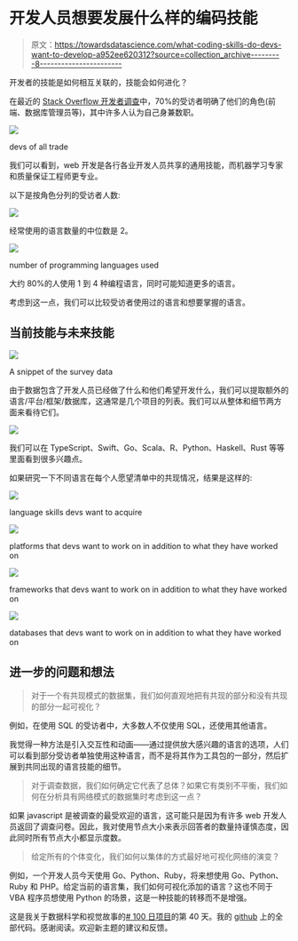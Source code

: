 # 开发人员想要发展什么样的编码技能

> 原文：<https://towardsdatascience.com/what-coding-skills-do-devs-want-to-develop-a952ee620312?source=collection_archive---------8----------------------->

开发者的技能是如何相互关联的，技能会如何进化？

在最近的 [Stack Overflow 开发者调查](https://www.kaggle.com/stackoverflow/so-survey-2017)中，70%的受访者明确了他们的角色(前端、数据库管理员等)，其中许多人认为自己身兼数职。

![](img/4e72858a2228c0740f3eda0ebf2ef15a.png)

devs of all trade

我们可以看到，web 开发是各行各业开发人员共享的通用技能，而机器学习专家和质量保证工程师更专业。

以下是按角色分列的受访者人数:

![](img/04850e649b4a0e00dc16437ee6d6c56e.png)

经常使用的语言数量的中位数是 2。

![](img/9f0476641a3febf1e510167d972e75a1.png)

number of programming languages used

大约 80%的人使用 1 到 4 种编程语言，同时可能知道更多的语言。

考虑到这一点，我们可以比较受访者使用过的语言和想要掌握的语言。

## 当前技能与未来技能

![](img/13cc2b9f03b6f96361d095ac9ab649d9.png)

A snippet of the survey data

由于数据包含了开发人员已经做了什么和他们希望开发什么，我们可以提取额外的语言/平台/框架/数据库，这通常是几个项目的列表。我们可以从整体和细节两方面来看待它们。

![](img/a0c00728ff5bd5929ddef511bfac60fa.png)

我们可以在 TypeScript、Swift、Go、Scala、R、Python、Haskell、Rust 等等里面看到很多兴趣点。

如果研究一下不同语言在每个人愿望清单中的共现情况，结果是这样的:

![](img/561a39b2683150596dd25c60faee0d0d.png)

language skills devs want to acquire

![](img/772356fef289dde82e88eb54ca5ac6a0.png)

platforms that devs want to work on in addition to what they have worked on

![](img/1542bb4b3f0a5957d868fab9564c9a85.png)

frameworks that devs want to work on in addition to what they have worked on

![](img/b1e8136532d7d50ddbb9ae03974188c5.png)

databases that devs want to work on in addition to what they have worked on

## 进一步的问题和想法

> 对于一个有共现模式的数据集，我们如何直观地把有共现的部分和没有共现的部分一起可视化？

例如，在使用 SQL 的受访者中，大多数人不仅使用 SQL，还使用其他语言。

我觉得一种方法是引入交互性和动画——通过提供放大感兴趣的语言的选项，人们可以看到部分受访者单独使用这种语言，而不是将其作为工具包的一部分，然后扩展到共同出现的语言技能的细节。

> 对于调查数据，我们如何确定它代表了总体？如果它有类别不平衡，我们如何在分析具有网络模式的数据集时考虑到这一点？

如果 javascript 是被调查的最受欢迎的语言，这可能只是因为有许多 web 开发人员返回了调查问卷。因此，我对使用节点大小来表示回答者的数量持谨慎态度，因此同时所有节点大小都显示度数。

> 给定所有的个体变化，我们如何以集体的方式最好地可视化网络的演变？

例如，一个开发人员今天使用 Go、Python、Ruby，将来想使用 Go、Python、Ruby 和 PHP。给定当前的语言集，我们如何可视化添加的语言？这也不同于 VBA 程序员想使用 Python 的场景，这是一种技能的转移而不是增强。

这是我关于数据科学和视觉故事的[# 100 日项目](https://medium.com/@yanhann10)的第 40 天。我的 [github](https://github.com/yanhann10/opendata_viz) 上的全部代码。感谢阅读。欢迎新主题的建议和反馈。